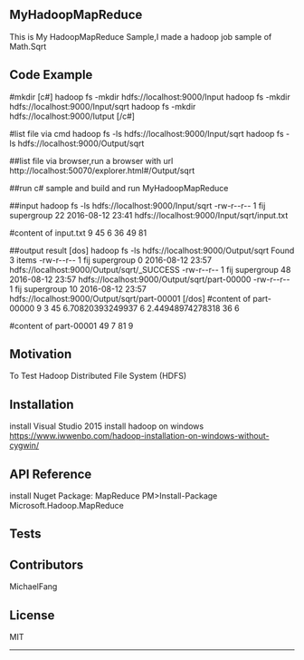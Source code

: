 ## MyHadoopMapReduce

This is My HadoopMapReduce Sample,I made a hadoop job sample of Math.Sqrt

## Code Example
#mkdir
[c#]
hadoop fs -mkdir hdfs://localhost:9000/Input
hadoop fs -mkdir hdfs://localhost:9000/Input/sqrt
hadoop fs -mkdir hdfs://localhost:9000/Iutput
[/c#]

#list file via cmd
hadoop fs -ls hdfs://localhost:9000/Input/sqrt
hadoop fs -ls hdfs://localhost:9000/Output/sqrt

##list file via browser,run a browser with url 
http://localhost:50070/explorer.html#/Output/sqrt

##run c# sample and build and run MyHadoopMapReduce


##input
hadoop fs -ls hdfs://localhost:9000/Input/sqrt
-rw-r--r--   1 fij supergroup         22 2016-08-12 23:41 hdfs://localhost:9000/Input/sqrt/input.txt

#content of input.txt
9
45
6
36
49
81

##output result
[dos]
hadoop fs -ls hdfs://localhost:9000/Output/sqrt
Found 3 items
-rw-r--r--   1 fij supergroup          0 2016-08-12 23:57 hdfs://localhost:9000/Output/sqrt/_SUCCESS
-rw-r--r--   1 fij supergroup         48 2016-08-12 23:57 hdfs://localhost:9000/Output/sqrt/part-00000
-rw-r--r--   1 fij supergroup         10 2016-08-12 23:57 hdfs://localhost:9000/Output/sqrt/part-00001
[/dos]
#content of part-00000
9	3
45	6.70820393249937
6	2.44948974278318
36	6

#content of part-00001
49	7
81	9



## Motivation
To Test Hadoop Distributed File System (HDFS)

## Installation
install Visual Studio 2015
install hadoop on windows
https://www.iwwenbo.com/hadoop-installation-on-windows-without-cygwin/

## API Reference
install Nuget Package: MapReduce
PM>Install-Package Microsoft.Hadoop.MapReduce


## Tests


## Contributors

MichaelFang 

## License
MIT 
<hr>

